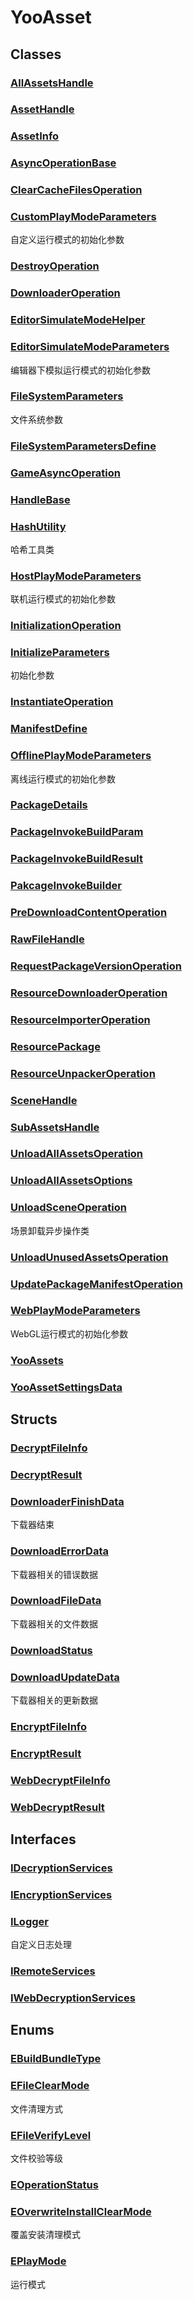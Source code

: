 # YooAsset
## Classes
### [AllAssetsHandle](../YooAsset/AllAssetsHandle.md)

### [AssetHandle](../YooAsset/AssetHandle.md)

### [AssetInfo](../YooAsset/AssetInfo.md)

### [AsyncOperationBase](../YooAsset/AsyncOperationBase.md)

### [ClearCacheFilesOperation](../YooAsset/ClearCacheFilesOperation.md)

### [CustomPlayModeParameters](../YooAsset/CustomPlayModeParameters.md)
自定义运行模式的初始化参数
### [DestroyOperation](../YooAsset/DestroyOperation.md)

### [DownloaderOperation](../YooAsset/DownloaderOperation.md)

### [EditorSimulateModeHelper](../YooAsset/EditorSimulateModeHelper.md)

### [EditorSimulateModeParameters](../YooAsset/EditorSimulateModeParameters.md)
编辑器下模拟运行模式的初始化参数
### [FileSystemParameters](../YooAsset/FileSystemParameters.md)
文件系统参数
### [FileSystemParametersDefine](../YooAsset/FileSystemParametersDefine.md)

### [GameAsyncOperation](../YooAsset/GameAsyncOperation.md)

### [HandleBase](../YooAsset/HandleBase.md)

### [HashUtility](../YooAsset/HashUtility.md)
哈希工具类
### [HostPlayModeParameters](../YooAsset/HostPlayModeParameters.md)
联机运行模式的初始化参数
### [InitializationOperation](../YooAsset/InitializationOperation.md)

### [InitializeParameters](../YooAsset/InitializeParameters.md)
初始化参数
### [InstantiateOperation](../YooAsset/InstantiateOperation.md)

### [ManifestDefine](../YooAsset/ManifestDefine.md)

### [OfflinePlayModeParameters](../YooAsset/OfflinePlayModeParameters.md)
离线运行模式的初始化参数
### [PackageDetails](../YooAsset/PackageDetails.md)

### [PackageInvokeBuildParam](../YooAsset/PackageInvokeBuildParam.md)

### [PackageInvokeBuildResult](../YooAsset/PackageInvokeBuildResult.md)

### [PakcageInvokeBuilder](../YooAsset/PakcageInvokeBuilder.md)

### [PreDownloadContentOperation](../YooAsset/PreDownloadContentOperation.md)

### [RawFileHandle](../YooAsset/RawFileHandle.md)

### [RequestPackageVersionOperation](../YooAsset/RequestPackageVersionOperation.md)

### [ResourceDownloaderOperation](../YooAsset/ResourceDownloaderOperation.md)

### [ResourceImporterOperation](../YooAsset/ResourceImporterOperation.md)

### [ResourcePackage](../YooAsset/ResourcePackage.md)

### [ResourceUnpackerOperation](../YooAsset/ResourceUnpackerOperation.md)

### [SceneHandle](../YooAsset/SceneHandle.md)

### [SubAssetsHandle](../YooAsset/SubAssetsHandle.md)

### [UnloadAllAssetsOperation](../YooAsset/UnloadAllAssetsOperation.md)

### [UnloadAllAssetsOptions](../YooAsset/UnloadAllAssetsOptions.md)

### [UnloadSceneOperation](../YooAsset/UnloadSceneOperation.md)
场景卸载异步操作类
### [UnloadUnusedAssetsOperation](../YooAsset/UnloadUnusedAssetsOperation.md)

### [UpdatePackageManifestOperation](../YooAsset/UpdatePackageManifestOperation.md)

### [WebPlayModeParameters](../YooAsset/WebPlayModeParameters.md)
WebGL运行模式的初始化参数
### [YooAssets](../YooAsset/YooAssets.md)

### [YooAssetSettingsData](../YooAsset/YooAssetSettingsData.md)

## Structs
### [DecryptFileInfo](../YooAsset/DecryptFileInfo.md)

### [DecryptResult](../YooAsset/DecryptResult.md)

### [DownloaderFinishData](../YooAsset/DownloaderFinishData.md)
下载器结束
### [DownloadErrorData](../YooAsset/DownloadErrorData.md)
下载器相关的错误数据
### [DownloadFileData](../YooAsset/DownloadFileData.md)
下载器相关的文件数据
### [DownloadStatus](../YooAsset/DownloadStatus.md)

### [DownloadUpdateData](../YooAsset/DownloadUpdateData.md)
下载器相关的更新数据
### [EncryptFileInfo](../YooAsset/EncryptFileInfo.md)

### [EncryptResult](../YooAsset/EncryptResult.md)

### [WebDecryptFileInfo](../YooAsset/WebDecryptFileInfo.md)

### [WebDecryptResult](../YooAsset/WebDecryptResult.md)

## Interfaces
### [IDecryptionServices](../YooAsset/IDecryptionServices.md)

### [IEncryptionServices](../YooAsset/IEncryptionServices.md)

### [ILogger](../YooAsset/ILogger.md)
自定义日志处理
### [IRemoteServices](../YooAsset/IRemoteServices.md)

### [IWebDecryptionServices](../YooAsset/IWebDecryptionServices.md)

## Enums
### [EBuildBundleType](../YooAsset/EBuildBundleType.md)

### [EFileClearMode](../YooAsset/EFileClearMode.md)
文件清理方式
### [EFileVerifyLevel](../YooAsset/EFileVerifyLevel.md)
文件校验等级
### [EOperationStatus](../YooAsset/EOperationStatus.md)

### [EOverwriteInstallClearMode](../YooAsset/EOverwriteInstallClearMode.md)
覆盖安装清理模式
### [EPlayMode](../YooAsset/EPlayMode.md)
运行模式
